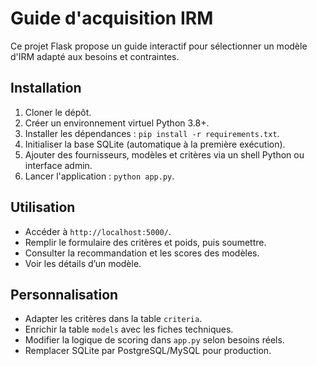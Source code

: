 # Guide d'acquisition IRM

Ce projet Flask propose un guide interactif pour sélectionner un modèle d'IRM adapté aux besoins et contraintes.

## Installation
1. Cloner le dépôt.
2. Créer un environnement virtuel Python 3.8+.
3. Installer les dépendances : `pip install -r requirements.txt`.
4. Initialiser la base SQLite (automatique à la première exécution).
5. Ajouter des fournisseurs, modèles et critères via un shell Python ou interface admin.
6. Lancer l'application : `python app.py`.

## Utilisation
- Accéder à `http://localhost:5000/`.
- Remplir le formulaire des critères et poids, puis soumettre.
- Consulter la recommandation et les scores des modèles.
- Voir les détails d’un modèle.

## Personnalisation
- Adapter les critères dans la table `criteria`.
- Enrichir la table `models` avec les fiches techniques.
- Modifier la logique de scoring dans `app.py` selon besoins réels.
- Remplacer SQLite par PostgreSQL/MySQL pour production.